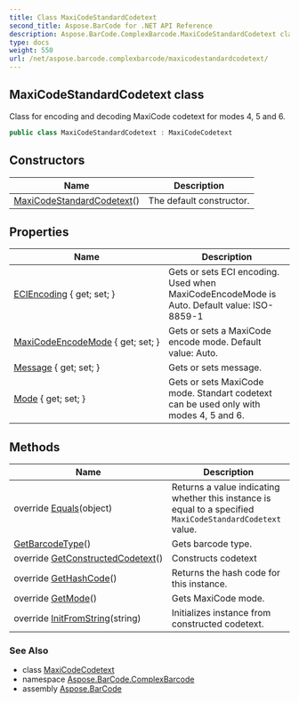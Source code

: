```yaml
---
title: Class MaxiCodeStandardCodetext
second_title: Aspose.BarCode for .NET API Reference
description: Aspose.BarCode.ComplexBarcode.MaxiCodeStandardCodetext class. Class for encoding and decoding MaxiCode codetext for modes 4 5 and 6
type: docs
weight: 550
url: /net/aspose.barcode.complexbarcode/maxicodestandardcodetext/
---
```

## MaxiCodeStandardCodetext class

Class for encoding and decoding MaxiCode codetext for modes 4, 5 and 6.

```csharp
public class MaxiCodeStandardCodetext : MaxiCodeCodetext
```

## Constructors

| Name | Description |
| --- | --- |
| [MaxiCodeStandardCodetext](maxicodestandardcodetext/)() | The default constructor. |

## Properties

| Name | Description |
| --- | --- |
| [ECIEncoding](../../aspose.barcode.complexbarcode/maxicodecodetext/eciencoding/) { get; set; } | Gets or sets ECI encoding. Used when MaxiCodeEncodeMode is Auto. Default value: ISO-8859-1 |
| [MaxiCodeEncodeMode](../../aspose.barcode.complexbarcode/maxicodecodetext/maxicodeencodemode/) { get; set; } | Gets or sets a MaxiCode encode mode. Default value: Auto. |
| [Message](../../aspose.barcode.complexbarcode/maxicodestandardcodetext/message/) { get; set; } | Gets or sets message. |
| [Mode](../../aspose.barcode.complexbarcode/maxicodestandardcodetext/mode/) { get; set; } | Gets or sets MaxiCode mode. Standart codetext can be used only with modes 4, 5 and 6. |

## Methods

| Name | Description |
| --- | --- |
| override [Equals](../../aspose.barcode.complexbarcode/maxicodestandardcodetext/equals/)(object) | Returns a value indicating whether this instance is equal to a specified `MaxiCodeStandardCodetext` value. |
| [GetBarcodeType](../../aspose.barcode.complexbarcode/maxicodecodetext/getbarcodetype/)() | Gets barcode type. |
| override [GetConstructedCodetext](../../aspose.barcode.complexbarcode/maxicodestandardcodetext/getconstructedcodetext/)() | Constructs codetext |
| override [GetHashCode](../../aspose.barcode.complexbarcode/maxicodestandardcodetext/gethashcode/)() | Returns the hash code for this instance. |
| override [GetMode](../../aspose.barcode.complexbarcode/maxicodestandardcodetext/getmode/)() | Gets MaxiCode mode. |
| override [InitFromString](../../aspose.barcode.complexbarcode/maxicodestandardcodetext/initfromstring/)(string) | Initializes instance from constructed codetext. |

### See Also

* class [MaxiCodeCodetext](../maxicodecodetext/)
* namespace [Aspose.BarCode.ComplexBarcode](../../aspose.barcode.complexbarcode/)
* assembly [Aspose.BarCode](../../)


